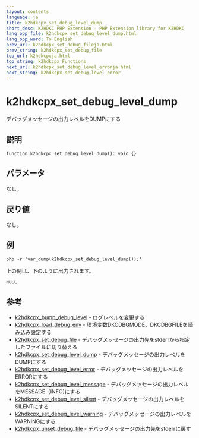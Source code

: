 ```yaml
---
layout: contents
language: ja
title: k2hdkcpx_set_debug_level_dump
short_desc: K2HDKC PHP Extension - PHP Extension library for K2HDKC
lang_opp_file: k2hdkcpx_set_debug_level_dump.html
lang_opp_word: To English
prev_url: k2hdkcpx_set_debug_fileja.html
prev_string: k2hdkcpx_set_debug_file
top_url: k2hdkcpxja.html
top_string: k2hdkcpx Functions
next_url: k2hdkcpx_set_debug_level_errorja.html
next_string: k2hdkcpx_set_debug_level_error
---
```


# k2hdkcpx_set_debug_level_dump
デバッグメッセージの出力レベルをDUMPにする 

## 説明

```
function k2hdkcpx_set_debug_level_dump(): void {}
```

## パラメータ
なし。

## 戻り値
なし。

## 例

```
php -r 'var_dump(k2hdkcpx_set_debug_level_dump());'
```

上の例は、下のように出力されます。

```
NULL
```


## 参考
- [k2hdkcpx_bump_debug_level](k2hdkcpx_bump_debug_levelja.html) - ログレベルを変更する
- [k2hdkcpx_load_debug_env](k2hdkcpx_load_debug_envja.html) - 環境変数DKCDBGMODE、DKCDBGFILEを読み込み設定する
- [k2hdkcpx_set_debug_file](k2hdkcpx_set_debug_fileja.html) - デバッグメッセージの出力先をstderrから指定したファイルに切り替える
- [k2hdkcpx_set_debug_level_dump](k2hdkcpx_set_debug_level_dumpja.html) - デバッグメッセージの出力レベルをDUMPにする
- [k2hdkcpx_set_debug_level_error](k2hdkcpx_set_debug_level_errorja.html) - デバッグメッセージの出力レベルをERRORにする
- [k2hdkcpx_set_debug_level_message](k2hdkcpx_set_debug_level_messageja.html) - デバッグメッセージの出力レベルをMESSAGE（INFO)にする
- [k2hdkcpx_set_debug_level_silent](k2hdkcpx_set_debug_level_silentja.html) - デバッグメッセージの出力レベルをSILENTにする
- [k2hdkcpx_set_debug_level_warning](k2hdkcpx_set_debug_level_warningja.html) - デバッグメッセージの出力レベルをWARNINGにする
- [k2hdkcpx_unset_debug_file](k2hdkcpx_unset_debug_fileja.html) - デバッグメッセージの出力先をstderrに戻す
